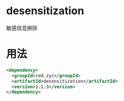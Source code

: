 # desensitization
敏感信息擦除

# 用法
```xml
<dependency>
  <groupId>red.zyc</groupId>
  <artifactId>desensitization</artifactId>
  <version>1.1.3</version>
</dependency>
```
